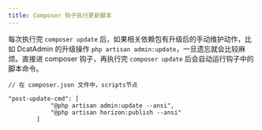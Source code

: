 ```yaml
---
title: Composer 钩子执行更新脚本
---
```


每次执行完 `composer update` 后，如果相关依赖包有升级后的手动维护动作，比如 DcatAdmin
的升级操作 `php artisan admin:update`，一旦遗忘就会比较麻烦。直接进 composer 钩子，再执行完 `composer update`
后会自动运行钩子中的脚本命令。

```
// 在 composer.json 文件中，scripts节点

"post-update-cmd": [
            "@php artisan admin:update --ansi",
            "@php artisan horizon:publish --ansi"
        ]
```
